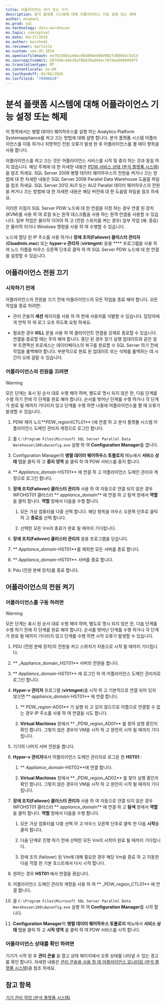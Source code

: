 ```yaml
---
title: 어플라이언스 켜기 또는 끄기
description: 분석 플랫폼 시스템에 대해 어플라이언스 기능 설정 또는 해제
author: mzaman1
ms.prod: sql
ms.technology: data-warehouse
ms.topic: conceptual
ms.date: 04/17/2018
ms.author: murshedz
ms.reviewer: martinle
ms.custom: seo-dt-2019
ms.openlocfilehash: ee70338b5a46ec60d808e489d982fd80692c5d1d
ms.sourcegitcommit: b87d36c46b39af8b929ad94ec707dee8800950f5
ms.translationtype: MT
ms.contentlocale: ko-KR
ms.lasthandoff: 02/08/2020
ms.locfileid: "74400628"
---
```

# <a name="power-the-appliance-on-or-off-for-analytics-platform-system"></a>분석 플랫폼 시스템에 대해 어플라이언스 기능 설정 또는 해제
이 항목에서는 병렬 데이터 웨어하우스를 실행 하는 Analytics Platform Systemappliance를 켜고 끄는 방법에 대해 설명 합니다. 분석 플랫폼 시스템 어플라이언스를 이동 하거나 치명적인 전원 오류가 발생 한 후 어플라이언스를 켤 때이 항목을 사용 합니다.  
  
어플라이언스를 켜고 끄는 것은 어플라이언스 서비스를 시작 및 중지 하는 것과 동일 하지 않습니다. 해당 주제에 대 한 자세한 내용은 [PDW 서비스 상태 &#40;분석 플랫폼 시스템&#41;](pdw-services-status.md)을 참조 하세요. SQL Server 2008 병렬 데이터 웨어하우스의 전원을 켜거나 끄는 방법에 대 한 자세한 내용은 SQL Server 2008 Parallel Data Warehouse 도움말 파일을 참조 하세요. SQL Server 2012 AU1 또는 AU2 Parallel 데이터 웨어하우스의 전원을 켜거나 끄는 방법에 대 한 자세한 내용은 해당 버전에 대 한 도움말 파일을 참조 하세요.  
  
이러한 지침이 SQL Server PDW 노드에 대 한 연결을 지정 하는 경우 연결 된 장치 (KVM)를 사용 하 여 로컬 또는 원격 데스크톱을 사용 하는 원격 연결을 사용할 수 있습니다. 일부 작업은 물리적 이어야 하 고 (전원 스위치를 켜는 경우) 일부 작업 (예: 종료)은 물리적 이거나 Windows 명령을 사용 하 여 수행할 수 있습니다.  
  
노드에 할당 된 IP 주소를 사용 하거나 **장애 조치(Failover) 클러스터 관리자** (**Cluadmin.msc**) 또는 **hyper-v 관리자** (**virtmgmt**) 응용 **** 프로그램을 사용 하 여 노드 이름을 마우스 오른쪽 단추로 클릭 하 여 SQL Server PDW 노드에 대 한 연결을 설정할 수 있습니다.  
  
## <a name="PowerOff"></a>어플라이언스 전원 끄기  
  
### <a name="before-you-begin"></a>시작하기 전에  
어플라이언스의 전원을 끄기 전에 어플라이언스의 모든 작업을 종료 해야 합니다. 모든 작업을 종료 하려면:  
  
-   관리 콘솔의 **세션** 페이지를 사용 하 여 현재 사용자를 식별할 수 있습니다. 담당자에 게 연락 하 여 로그 오프 하도록 요청 하세요.  
  
-   필요한 경우 **KILL** 문을 사용 하 여 클라이언트 연결을 강제로 종료할 수 있습니다. 연결을 종료할 때는 주의 해야 합니다. 중단 된 경우 장기 실행 업데이트와 같은 일부 트랜잭션 프로세스는 데이터베이스의 복구를 완료할 수 SQL Server 하기 전에 작업을 롤백해야 합니다. 부분적으로 완료 된 업데이트 또는 삭제를 롤백하는 데 시간이 오래 걸릴 수 있습니다.  
  
### <a name="to-power-off-the-appliance"></a>어플라이언스의 전원을 끄려면  
  
> [!WARNING]  
> 모든 단계는 표시 된 순서 대로 수행 해야 하며, 별도로 명시 되지 않은 한, 다음 단계를 수행 하기 전에 각 단계를 완료 해야 합니다. 순서를 벗어난 단계를 수행 하거나 각 단계가 완료 될 때까지 기다리지 않고 단계를 수행 하면 나중에 어플라이언스를 켤 때 오류가 발생할 수 있습니다.  
  
1.  PDW 제어 노드**_PDW_region_(CTL01** )에 연결 하 고 분석 플랫폼 시스템 어플라이언스 도메인 관리자 계정으로 로그인 합니다.  
  
2.  를 `C:\Program Files\Microsoft SQL Server Parallel Data Warehouse\100\dwconfig.exe` 실행 하 여 **Configuration Manager**를 엽니다.  
  
3.  Configuration Manager의 **병렬 데이터 웨어하우스 토폴로지** 메뉴에서 **서비스 상태** 탭을 클릭 하 고 **중지 영역** 을 클릭 하 여 PDW 서비스를 중지 합니다.   
  
4.  ** _Appliance_domain_-HST01** 에 연결 하 고 어플라이언스 도메인 관리자 계정으로 로그인 합니다.  
  
5.  **장애 조치(Failover) 클러스터 관리자** 사용 하 여 자동으로 연결 되지 않은 경우 WFOHST01 클러스터 ** _appliance_domain_** 에 연결 하 고 탐색 창에서 **역할**을 클릭 합니다. **역할** 창에서 다음을 수행 합니다.  
  
    1.  모든 가상 컴퓨터를 다중 선택 합니다. 해당 항목을 마우스 오른쪽 단추로 클릭 하 고 **종료**를 선택 합니다.  
  
    2.  선택한 모든 Vm의 종료가 완료 될 때까지 기다립니다.  
  
6.  **장애 조치(Failover) 클러스터 관리자** 응용 프로그램을 닫습니다.  
  
7. ** _Appliance_domain_-HST01**를 제외한 모든 서버를 종료 합니다.  
  
8. ** _Appliance_domain_-HST01** 서버를 종료 합니다.  
  
9. Pdu (전원 분배 장치)를 종료 합니다.  
  
## <a name="PowerOn"></a>어플라이언스의 전원 켜기  
  
### <a name="to-power-on-the-appliance"></a>어플라이언스를 구동 하려면  
  
> [!WARNING]  
> 모든 단계는 표시 된 순서 대로 수행 해야 하며, 별도로 명시 되지 않은 한, 다음 단계를 수행 하기 전에 각 단계를 완료 해야 합니다. 순서를 벗어난 단계를 수행 하거나 각 단계가 완료 될 때까지 기다리지 않고 단계를 수행 하면 시작 오류가 발생할 수 있습니다.  
  
1.  PDU (전원 분배 장치)의 전원을 켜고 스위치가 자동으로 시작 될 때까지 기다립니다.  
  
2.  ** _Appliance_domain_HST01** 서버의 전원을 켭니다.  
  
3.  ** _Appliance_domain_-HST01** 에 로그인 하 여 어플라이언스 도메인 관리자로 로그인 합니다.  
  
4.  **Hyper-v 관리자** 프로그램 (**virtmgmt**)을 시작 하 고 기본적으로 연결 되어 있지 않으면 ** _appliance_domain_-HST01** 에 연결 합니다.  
  
    1.  ** _PDW_region_-AD01** 가 실행 되 고 있지 않으므로 이름으로 연결할 수 없는 경우 IP 주소를 사용 하 여 연결을 시도 합니다.  
  
    2.  **Virtual Machines** 창에서 ** _PDW_region_AD01** 를 찾아 실행 중인지 확인 합니다. 그렇지 않은 경우이 VM을 시작 하 고 완전히 시작 될 때까지 기다립니다.  
  
5.  기기의 나머지 서버 전원을 켭니다.  
  
6.  **Hyper-v 관리자**에서 어플라이언스 도메인 관리자로 로그온 한 **HST01** :  
  
    1.  ** _Appliance_domain_-HST02**에 연결 합니다.  
  
    2.  **Virtual Machines** 창에서 ** _PDW_region_AD02** 를 찾아 실행 중인지 확인 합니다.  그렇지 않은 경우이 VM을 시작 하 고 완전히 시작 될 때까지 기다립니다.  
  
7.  **장애 조치(Failover) 클러스터 관리자** 사용 하 여 자동으로 연결 되지 않은 경우 WFOHST01 클러스터 ** _appliance_domain_** 에 연결 하 고 **탐색** 창에서 **역할**을 클릭 합니다. **역할** 창에서 다음을 수행 합니다.  
  
    1.  모든 가상 컴퓨터를 다중 선택 하 고 마우스 오른쪽 단추로 클릭 한 다음 **시작**을 클릭 합니다.  
  
    2.  다음 단계로 진행 하기 전에 선택한 모든 Vm의 시작이 완료 될 때까지 기다립니다.  
  
    3.  장애 조치 (failover) 된 Vm에 대해 필요한 경우 해당 Vm을 종료 하 고 이동한 다음 적절 한 기본 호스트에서 다시 시작 합니다.  
  
8. 원하는 경우 **HST01** 에서 연결을 끊습니다.  
  
9. 어플라이언스 도메인 관리자 계정을 사용 하 여 ** _PDW_region_CTL01** 에 연결 합니다.  
  
10. 을 `C:\Program Files\Microsoft SQL Server Parallel Data Warehouse\100\dwconfig.exe` 실행 하 여 **Configuration Manager**를 시작 합니다.  
  
11. **Configuration Manager**의 **병렬 데이터 웨어하우스 토폴로지** 메뉴에서 **서비스 상태** 탭을 클릭 하 고 **시작 영역** 을 클릭 하 여 PDW 서비스를 시작 합니다.  
  
### <a name="to-verify-the-appliance-health"></a>어플라이언스 상태를 확인 하려면  
기기가 시작 된 후 **관리 콘솔** 을 열고 상태 페이지에서 오류 상태를 나타낼 수 있는 경고를 확인 합니다. 자세한 내용은 [관리 콘솔을 사용 하 여 어플라이언스 모니터링 &#40;분석 플랫폼 시스템&#41;](monitor-the-appliance-by-using-the-admin-console.md)을 참조 하세요.  
  
## <a name="see-also"></a>참고 항목  
[기기 관리 작업 &#40;분석 플랫폼 시스템&#41;](appliance-management-tasks.md)  
  
